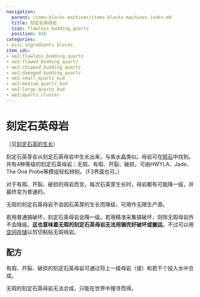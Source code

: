 ```yaml
---
navigation:
  parent: items-blocks-machines/items-blocks-machines-index.md
  title: 刻定石英母岩
  icon: flawless_budding_quartz
  position: 010
categories:
- misc ingredients blocks
item_ids:
- ae2:flawless_budding_quartz
- ae2:flawed_budding_quartz
- ae2:chipped_budding_quartz
- ae2:damaged_budding_quartz
- ae2:small_quartz_bud
- ae2:medium_quartz_bud
- ae2:large_quartz_bud
- ae2:quartz_cluster
---
```


# 刻定石英母岩

（见[刻定石英的生长](../ae2-mechanics/certus-growth.md)）

<GameScene zoom="4" background="transparent">
  <ImportStructure src="../assets/assemblies/budding_blocks.snbt" />
  <IsometricCamera yaw="195" pitch="30" />
</GameScene>

刻定石英芽会从刻定石英母岩中生长出来，与紫水晶类似。母岩可在[陨石](../ae2-mechanics/meteorites.md)中找到。共有4种等级的刻定石英母岩：无瑕、有瑕、开裂、破损。可由HWYLA、Jade、The One Probe等模组轻松辨别。（F3界面也可。）

对于有瑕、开裂、破损的母岩而言，每次石英芽生长时，母岩都有可能降一级，并最终变为普通的<ItemLink id="quartz_block" />。

无瑕的刻定石英母岩不会因石英芽的生长而降级，可用作无限生产源。

若用普通镐破坏，刻定石英母岩会降一级。若用精准采集镐破坏，则除无瑕母岩外不会降级。**这也意味着无瑕的刻定石英母岩无法用镐完好破坏或搬运**。不过可以用[空间存储](../ae2-mechanics/spatial-io.md)以剪切粘贴无瑕母岩。

## 配方

有瑕、开裂、破损的刻定石英母岩可通过将上一级母岩（或<ItemLink id="quartz_block" />）和若干个<ItemLink id="charged_certus_quartz_crystal" />投入水中合成。

无瑕的刻定石英母岩无法合成，只能在世界中搜寻而得。

<Row>
  <RecipeFor id="damaged_budding_quartz" />

  <RecipeFor id="chipped_budding_quartz" />

  <RecipeFor id="flawed_budding_quartz" />
</Row>
